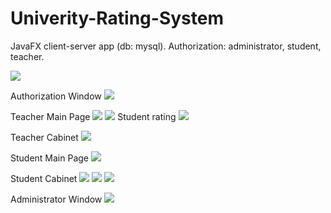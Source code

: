# Univerity-Rating-System
JavaFX client-server app (db: mysql). Authorization: administrator, student, teacher. 

![](images/10.jpg)

Authorization Window
![](images/1.jpg)

Teacher Main Page
![](images/2.jpg)
![](images/3.jpg)
Student rating
![](images/4.jpg)

Teacher Cabinet
![](images/5.jpg)

Student Main Page
![](images/6.jpg)

Student Cabinet
![](images/7.jpg)
![](images/8.jpg)
![](images/9.jpg)

Administrator Window
![](images/10.jpg)
